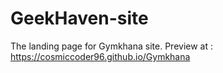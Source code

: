 # GeekHaven-site
The landing page for Gymkhana site.
Preview at : https://cosmiccoder96.github.io/Gymkhana
